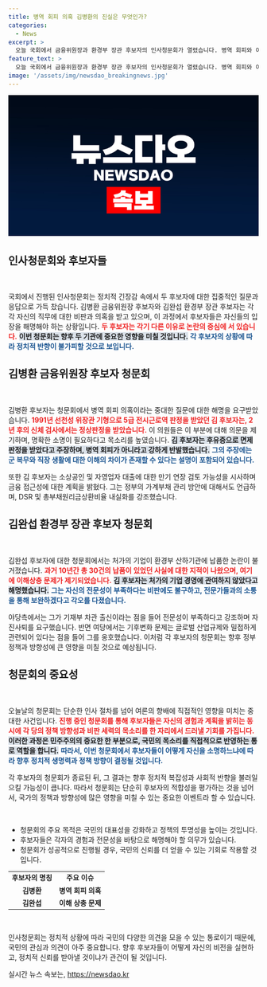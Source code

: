 ```yaml
---
title: 병역 회피 의혹 김병환의 진실은 무엇인가?
categories:
  - News
excerpt: >
  오늘 국회에서 금융위원장과 환경부 장관 후보자의 인사청문회가 열렸습니다. 병역 회피와 이해충돌 논란 속에 공방이 벌어지며, 후보자들은 상반된 입장을 밝혔습니다. 클릭해 진실을 확인하세요!
feature_text: >
  오늘 국회에서 금융위원장과 환경부 장관 후보자의 인사청문회가 열렸습니다. 병역 회피와 이해충돌 논란 속에 공방이 벌어지며, 후보자들은 상반된 입장을 밝혔습니다. 클릭해 진실을 확인하세요!
image: '/assets/img/newsdao_breakingnews.jpg'
---
```


<p><img src="/assets/img/newsdao_breakingnews.jpg" alt="koreaapp 속보" /></p>

<h2 data-ke-size="size26">인사청문회와 후보자들</h2>

<p data-ke-size="size16">&nbsp;</p>

<p>국회에서 진행된 인사청문회는 정치적 긴장감 속에서 두 후보자에 대한 집중적인 질문과 응답으로 가득 찼습니다. 김병환 금융위원장 후보자와 김완섭 환경부 장관 후보자는 각각 자신의 직무에 대한 비판과 의혹을 받고 있으며, 이 과정에서 후보자들은 자신들의 입장을 해명해야 하는 상황입니다. <b><span style="color: #ee2323;">두 후보자는 각기 다른 이유로 논란의 중심에 서 있습니다.</span></b> <b><span style="background-color: #21538527;">이번 청문회는 향후 두 기관에 중요한 영향을 미칠 것입니다.</span></b> <b><span style="color: #1a5490;">각 후보자의 상황에 따라 정치적 반향이 불가피할 것으로 보입니다.</span></b></p>

<h2 data-ke-size="size26">김병환 금융위원장 후보자 청문회</h2>

<p data-ke-size="size16">&nbsp;</p>

<p>김병환 후보자는 청문회에서 병역 회피 의혹이라는 중대한 질문에 대한 해명을 요구받았습니다. <b><span style="color: #ee2323;">1991년 선천성 위장관 기형으로 5급 전시근로역 판정을 받았던 김 후보자는, 2년 후의 신체 검사에서는 정상판정을 받았습니다.</span></b> 이 의원들은 이 부분에 대해 의문을 제기하며, 명확한 소명이 필요하다고 목소리를 높였습니다. <b><span style="background-color: #21538527;">김 후보자는 후유증으로 면제 판정을 받았다고 주장하며, 병역 회피가 아니라고 강하게 반발했습니다.</span></b> <b><span style="color: #1a5490;">그의 주장에는 군 복무와 직장 생활에 대한 이해의 차이가 존재할 수 있다는 설명이 포함되어 있습니다.</span></b></p>

<p>또한 김 후보자는 소상공인 및 자영업자 대출에 대한 만기 연장 검토 가능성을 시사하며 금융 접근성에 대한 계획을 밝혔다. 그는 정부의 가계부채 관리 방안에 대해서도 언급하며, DSR 및 총부채원리금상환비율 내실화를 강조했습니다.</p>

<h2 data-ke-size="size26">김완섭 환경부 장관 후보자 청문회</h2>

<p data-ke-size="size16">&nbsp;</p>

<p>김완섭 후보자에 대한 청문회에서는 처가의 기업이 환경부 산하기관에 납품한 논란이 불거졌습니다. <b><span style="color: #ee2323;">과거 10년간 총 30건의 납품이 있었던 사실에 대한 지적이 나왔으며, 여기에 이해상충 문제가 제기되었습니다.</span></b> <b><span style="background-color: #21538527;">김 후보자는 처가의 기업 경영에 관여하지 않았다고 해명했습니다.</span></b> <b><span style="color: #1a5490;">그는 자신의 전문성이 부족하다는 비판에도 불구하고, 전문가들과의 소통을 통해 보완하겠다고 각오를 다졌습니다.</span></b></p>

<p>야당측에서는 그가 기재부 차관 출신이라는 점을 들어 전문성이 부족하다고 강조하며 자진사퇴를 요구했습니다. 반면 여당에서는 기후변화 문제는 글로벌 산업규제와 밀접하게 관련되어 있다는 점을 들어 그를 옹호했습니다. 이처럼 각 후보자의 청문회는 향후 정부 정책과 방향성에 큰 영향을 미칠 것으로 예상됩니다. </p>

<h2 data-ke-size="size26">청문회의 중요성</h2>

<p data-ke-size="size16">&nbsp;</p>

<p>오늘날의 청문회는 단순한 인사 절차를 넘어 여론의 향배에 직접적인 영향을 미치는 중대한 사건입니다. <b><span style="color: #ee2323;">진행 중인 청문회를 통해 후보자들은 자신의 경험과 계획을 밝히는 동시에 각 당의 정책 방향성과 비판 세력의 목소리를 한 자리에서 드러낼 기회를 가집니다.</span></b> <b><span style="background-color: #21538527;">이러한 과정은 민주주의의 중요한 한 부분으로, 국민의 목소리를 직접적으로 반영하는 통로 역할을 합니다.</span></b> <b><span style="color: #1a5490;">따라서, 이번 청문회에서 후보자들이 어떻게 자신을 소명하느냐에 따라 향후 정치적 생명력과 정책 방향이 결정될 것입니다.</span></b></p>

<p>각 후보자의 청문회가 종료된 뒤, 그 결과는 향후 정치적 복잡성과 사회적 반향을 불러일으킬 가능성이 큽니다. 따라서 청문회는 단순히 후보자의 적합성을 평가하는 것을 넘어서, 국가의 정책과 방향성에 많은 영향을 미칠 수 있는 중요한 이벤트라 할 수 있습니다.</p>

<p data-ke-size="size16">&nbsp;</p>

<ul>
  <li>청문회의 주요 목적은 국민의 대표성을 강화하고 정책의 투명성을 높이는 것입니다.</li>
  <li>후보자들은 각자의 경험과 전문성을 바탕으로 해명해야 할 의무가 있습니다.</li>
  <li>청문회가 성공적으로 진행될 경우, 국민의 신뢰를 더 얻을 수 있는 기회로 작용할 것입니다.</li>
</ul>

<table style="width: 100%;">
  <tr>
    <td style="text-align: center; height: 17px;"><b>후보자의 명칭</b></td>
    <td style="text-align: center; height: 17px;"><b>주요 이슈</b></td>
  </tr>
  <tr>
    <td style="text-align: center; height: 17px;"><b>김병환</b></td>
    <td style="text-align: center; height: 17px;"><b>병역 회피 의혹</b></td>
  </tr>
  <tr>
    <td style="text-align: center; height: 17px;"><b>김완섭</b></td>
    <td style="text-align: center; height: 17px;"><b>이해 상충 문제</b></td>
  </tr>
</table>

<p data-ke-size="size16">&nbsp;</p>

<p>인사청문회는 정치적 상황에 따라 국민의 다양한 의견을 모을 수 있는 통로이기 때문에, 국민의 관심과 의견이 아주 중요합니다. 향후 후보자들이 어떻게 자신의 비전을 실현하고, 정치적 신뢰를 받아낼 것이냐가 관건이 될 것입니다.</p>
실시간 뉴스 속보는, <a href="https://newsdao.kr" rel="dofollow">https://newsdao.kr</a>


